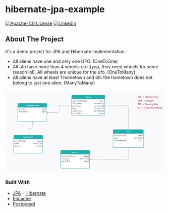 # hibernate-jpa-example

[![Apache-2.0 License][license-shield]][license-url]
[![LinkedIn][linkedin-shield]][linkedin-url]

<!-- ABOUT THE PROJECT -->
## About The Project

It's a demo project for JPA and Hibernate implementation.

* All aliens have one and only one UFO. (OneToOne)
* All ufo have more than 4 wheels on it(yep, they need wheels for some reason lol). All wheels are unique for the ufo. (OneToMany)
* All aliens have at least 1 hometown and ofc the hometown does not belong to just one alien. (ManyToMany)

[![Product Name Screen Shot][product-screenshot]](https://github.com/bariskbayram/hibernate-jpa-example/blob/master/db-er-diagram.jpg)

### Built With

* [JPA](https://docs.oracle.com/javaee/7/api/javax/persistence/package-summary.html) - [Hibernate](https://hibernate.org)
* [Ehcache](https://www.ehcache.org)
* [Postgresql](https://www.postgresql.org)

[linkedin-shield]: https://img.shields.io/static/v1?label=LINKEDIN&message=BKB&color=<COLOR>
[linkedin-url]: https://www.linkedin.com/in/bar%C4%B1%C5%9F-kaan-bayram-121850101
[license-shield]: https://img.shields.io/static/v1?label=LICENCE&message=Apache-2.0&color=<COLOR>
[license-url]: https://github.com/bariskbayram/hibernate-jpa-example/blob/master/LICENSE
[product-screenshot]: https://github.com/bariskbayram/hibernate-jpa-example/blob/master/db-er-diagram.jpg
